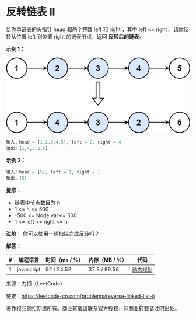 # 反转链表 II

给你单链表的头指针 head 和两个整数 left 和 right ，其中 left <= right 。请你反转从位置 left 到位置 right 的链表节点，返回 **反转后的链表**。

**示例 1：**

![示例1](eg1.jpg)

``` javascript
输入：head = [1,2,3,4,5], left = 2, right = 4
输出：[1,4,3,2,5]
```

**示例 2：**

``` javascript
输入：head = [5], left = 1, right = 1
输出：[5]
```

**提示：**

- 链表中节点数目为 n
- 1 <= n <= 500
- -500 <= Node.val <= 500
- 1 <= left <= right <= n

**进阶**： 你可以使用一趟扫描完成反转吗？

**解答：**

**#**|**编程语言**|**时间（ms / %）**|**内存（MB / %）**|**代码**
--|--|--|--|--
1|javascript|92 / 24.52|37.3 / 99.56|[动态规划](./javascript/ac_v1.js)

来源：力扣（LeetCode）

链接：https://leetcode-cn.com/problems/reverse-linked-list-ii

著作权归领扣网络所有。商业转载请联系官方授权，非商业转载请注明出处。
